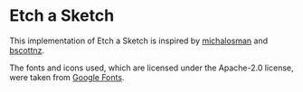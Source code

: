 # Etch a Sketch

This implementation of Etch a Sketch is inspired by [michalosman](https://github.com/michalosman/etch-a-sketch) and [bscottnz](https://github.com/bscottnz/esketch).

The fonts and icons used, which are licensed under the Apache-2.0 license, were taken from [Google Fonts](https://fonts.google.com/).
